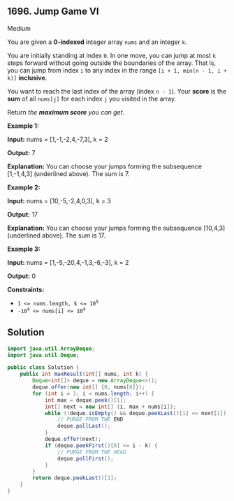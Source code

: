 ## 1696\. Jump Game VI

Medium

You are given a **0-indexed** integer array `nums` and an integer `k`.

You are initially standing at index `0`. In one move, you can jump at most `k` steps forward without going outside the boundaries of the array. That is, you can jump from index `i` to any index in the range `[i + 1, min(n - 1, i + k)]` **inclusive**.

You want to reach the last index of the array (index `n - 1`). Your **score** is the **sum** of all `nums[j]` for each index `j` you visited in the array.

Return _the **maximum score** you can get_.

**Example 1:**

**Input:** nums = [1,\-1,-2,4,-7,3], k = 2

**Output:** 7

**Explanation:** You can choose your jumps forming the subsequence [1,-1,4,3] (underlined above). The sum is 7.

**Example 2:**

**Input:** nums = [10,-5,-2,4,0,3], k = 3

**Output:** 17

**Explanation:** You can choose your jumps forming the subsequence [10,4,3] (underlined above). The sum is 17.

**Example 3:**

**Input:** nums = [1,-5,-20,4,-1,3,-6,-3], k = 2

**Output:** 0

**Constraints:**

*   <code>1 <= nums.length, k <= 10<sup>5</sup></code>
*   <code>-10<sup>4</sup> <= nums[i] <= 10<sup>4</sup></code>

## Solution

```java
import java.util.ArrayDeque;
import java.util.Deque;

public class Solution {
    public int maxResult(int[] nums, int k) {
        Deque<int[]> deque = new ArrayDeque<>();
        deque.offer(new int[] {0, nums[0]});
        for (int i = 1; i < nums.length; i++) {
            int max = deque.peek()[1];
            int[] next = new int[] {i, max + nums[i]};
            while (!deque.isEmpty() && deque.peekLast()[1] <= next[1]) {
                // PURGE FROM THE END
                deque.pollLast();
            }
            deque.offer(next);
            if (deque.peekFirst()[0] <= i - k) {
                // PURGE FROM THE HEAD
                deque.pollFirst();
            }
        }
        return deque.peekLast()[1];
    }
}
```